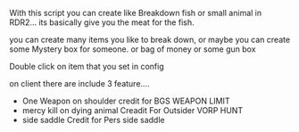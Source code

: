 With this script you can create like Breakdown fish or small animal in RDR2... its basically give you the meat for the fish.

you can create many items you like to break down, or maybe you can create some Mystery box for someone. or bag of money or some gun box

Double click on item that you set in config


on client there are include 3 feature.... 
- One Weapon on shoulder credit for BGS WEAPON LIMIT
- mercy kill on dying animal Creadit For Outsider VORP HUNT
- side saddle Credit for Pers side saddle
